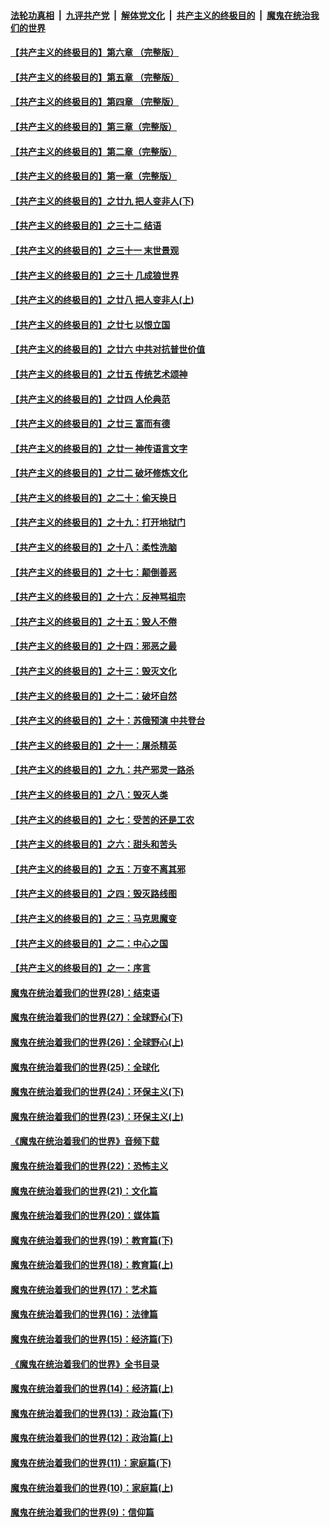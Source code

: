 ####  [法轮功真相](../../../../basic/blob/master/README.md?t=04030330) &nbsp;|&nbsp; [九评共产党](../../../../9ping.md/blob/master/README.md?t=04030330) &nbsp;|&nbsp; [解体党文化](../../../../jtdwh.md/blob/master/README.md?t=04030330)  &nbsp;|&nbsp; [共产主义的终极目的](../../../../gczydzjmd.md/blob/master/README.md?t=04030330) &nbsp;|&nbsp; [魔鬼在统治我们的世界](../../../../mgztzwmdsj.md/blob/master/README.md?t=04030330) 

#### [【共产主义的终极目的】第六章 （完整版）](../pages/nsc422/n11428913.md?t=04030330) 

#### [【共产主义的终极目的】第五章 （完整版）](../pages/nsc422/n11428912.md?t=04030330) 

#### [【共产主义的终极目的】第四章 （完整版）](../pages/nsc422/n11428907.md?t=04030330) 

#### [【共产主义的终极目的】第三章（完整版）](../pages/nsc422/n11428848.md?t=04030330) 

#### [【共产主义的终极目的】第二章（完整版）](../pages/nsc422/n11428831.md?t=04030330) 

#### [【共产主义的终极目的】第一章（完整版）](../pages/nsc422/n11417651.md?t=04030330) 

#### [【共产主义的终极目的】之廿九 把人变非人(下)](../pages/nsc422/n11344140.md?t=04030330) 

#### [【共产主义的终极目的】之三十二 结语](../pages/nsc422/n11360535.md?t=04030330) 

#### [【共产主义的终极目的】之三十一 末世景观](../pages/nsc422/n11351129.md?t=04030330) 

#### [【共产主义的终极目的】之三十 几成狼世界](../pages/nsc422/n11348280.md?t=04030330) 

#### [【共产主义的终极目的】之廿八 把人变非人(上)](../pages/nsc422/n11340492.md?t=04030330) 

#### [【共产主义的终极目的】之廿七 以恨立国](../pages/nsc422/n11336944.md?t=04030330) 

#### [【共产主义的终极目的】之廿六 中共对抗普世价值](../pages/nsc422/n11324785.md?t=04030330) 

#### [【共产主义的终极目的】之廿五 传统艺术颂神](../pages/nsc422/n11296396.md?t=04030330) 

#### [【共产主义的终极目的】之廿四 人伦典范](../pages/nsc422/n11296397.md?t=04030330) 

#### [【共产主义的终极目的】之廿三 富而有德](../pages/nsc422/n11283598.md?t=04030330) 

#### [【共产主义的终极目的】之廿一 神传语言文字](../pages/nsc422/n11263265.md?t=04030330) 

#### [【共产主义的终极目的】之廿二 破坏修炼文化](../pages/nsc422/n11245728.md?t=04030330) 

#### [【共产主义的终极目的】之二十：偷天换日](../pages/nsc422/n11238846.md?t=04030330) 

#### [【共产主义的终极目的】之十九：打开地狱门](../pages/nsc422/n11206376.md?t=04030330) 

#### [【共产主义的终极目的】之十八：柔性洗脑](../pages/nsc422/n11199994.md?t=04030330) 

#### [【共产主义的终极目的】之十七：颠倒善恶](../pages/nsc422/n11179782.md?t=04030330) 

#### [【共产主义的终极目的】之十六：反神骂祖宗](../pages/nsc422/n11166798.md?t=04030330) 

#### [【共产主义的终极目的】之十五：毁人不倦](../pages/nsc422/n11166792.md?t=04030330) 

#### [【共产主义的终极目的】之十四：邪恶之最](../pages/nsc422/n11150249.md?t=04030330) 

#### [【共产主义的终极目的】之十三：毁灭文化](../pages/nsc422/n11135227.md?t=04030330) 

#### [【共产主义的终极目的】之十二：破坏自然](../pages/nsc422/n11135214.md?t=04030330) 

#### [【共产主义的终极目的】之十：苏俄预演 中共登台](../pages/nsc422/n11118424.md?t=04030330) 

#### [【共产主义的终极目的】之十一：屠杀精英](../pages/nsc422/n11118442.md?t=04030330) 

#### [【共产主义的终极目的】之九：共产邪灵一路杀](../pages/nsc422/n11114139.md?t=04030330) 

#### [【共产主义的终极目的】之八：毁灭人类](../pages/nsc422/n11108503.md?t=04030330) 

#### [【共产主义的终极目的】之七：受苦的还是工农](../pages/nsc422/n11101809.md?t=04030330) 

#### [【共产主义的终极目的】之六：甜头和苦头](../pages/nsc422/n11096971.md?t=04030330) 

#### [【共产主义的终极目的】之五：万变不离其邪](../pages/nsc422/n11091285.md?t=04030330) 

#### [【共产主义的终极目的】之四：毁灭路线图](../pages/nsc422/n11086284.md?t=04030330) 

#### [【共产主义的终极目的】之三：马克思魔变](../pages/nsc422/n11061941.md?t=04030330) 

#### [【共产主义的终极目的】之二：中心之国](../pages/nsc422/n11047728.md?t=04030330) 

#### [【共产主义的终极目的】之一：序言](../pages/nsc422/n11086077.md?t=04030330) 

#### [魔鬼在统治着我们的世界(28)：结束语](../pages/nsc422/n10936246.md?t=04030330) 

#### [魔鬼在统治着我们的世界(27)：全球野心(下)](../pages/nsc422/n10928319.md?t=04030330) 

#### [魔鬼在统治着我们的世界(26)：全球野心(上)](../pages/nsc422/n10900318.md?t=04030330) 

#### [魔鬼在统治着我们的世界(25)：全球化](../pages/nsc422/n10788205.md?t=04030330) 

#### [魔鬼在统治着我们的世界(24)：环保主义(下)](../pages/nsc422/n10695307.md?t=04030330) 

#### [魔鬼在统治着我们的世界(23)：环保主义(上)](../pages/nsc422/n10688613.md?t=04030330) 

#### [《魔鬼在统治着我们的世界》音频下载](../pages/nsc422/n10635553.md?t=04030330) 

#### [魔鬼在统治着我们的世界(22)：恐怖主义](../pages/nsc422/n10614727.md?t=04030330) 

#### [魔鬼在统治着我们的世界(21)：文化篇](../pages/nsc422/n10597706.md?t=04030330) 

#### [魔鬼在统治着我们的世界(20)：媒体篇](../pages/nsc422/n10586579.md?t=04030330) 

#### [魔鬼在统治着我们的世界(19)：教育篇(下)](../pages/nsc422/n10564808.md?t=04030330) 

#### [魔鬼在统治着我们的世界(18)：教育篇(上)](../pages/nsc422/n10526970.md?t=04030330) 

#### [魔鬼在统治着我们的世界(17)：艺术篇](../pages/nsc422/n10499093.md?t=04030330) 

#### [魔鬼在统治着我们的世界(16)：法律篇](../pages/nsc422/n10485969.md?t=04030330) 

#### [魔鬼在统治着我们的世界(15)：经济篇(下)](../pages/nsc422/n10469975.md?t=04030330) 

#### [《魔鬼在统治着我们的世界》全书目录](../pages/nsc422/n10464261.md?t=04030330) 

#### [魔鬼在统治着我们的世界(14)：经济篇(上)](../pages/nsc422/n10457370.md?t=04030330) 

#### [魔鬼在统治着我们的世界(13)：政治篇(下)](../pages/nsc422/n10448270.md?t=04030330) 

#### [魔鬼在统治着我们的世界(12)：政治篇(上)](../pages/nsc422/n10444576.md?t=04030330) 

#### [魔鬼在统治着我们的世界(11)：家庭篇(下)](../pages/nsc422/n10440961.md?t=04030330) 

#### [魔鬼在统治着我们的世界(10)：家庭篇(上)](../pages/nsc422/n10435448.md?t=04030330) 

#### [魔鬼在统治着我们的世界(9)：信仰篇](../pages/nsc422/n10432159.md?t=04030330) 

